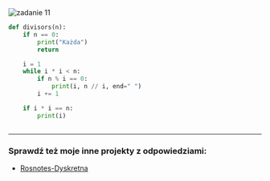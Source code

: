 <picture>
  <source srcset="../../srt/zbior_zadan/11.png" media="(prefers-color-scheme: light)">
  <source srcset="../../srt/zbior_zadan/black_11.png" media="(prefers-color-scheme: dark)">
  <img src="../../srt/zbior_zadan/black_11.png" alt="zadanie 11">
</picture>

```python
def divisors(n):
    if n == 0:
        print("Każda")
        return

    i = 1
    while i * i < n:
        if n % i == 0:
            print(i, n // i, end=" ")
        i += 1

    if i * i == n:
        print(i)



```

---
### Sprawdź też moje inne projekty z odpowiedziami:
- [Rosnotes-Dyskretna](https://github.com/kamilGie/Rosnotes-Dyskretna)
